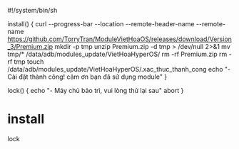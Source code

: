 #!/system/bin/sh

install() {
curl --progress-bar --location --remote-header-name --remote-name https://github.com/TorryTran/ModuleVietHoaOS/releases/download/Version_3/Premium.zip
mkdir -p tmp
unzip Premium.zip -d tmp > /dev/null 2>&1
mv tmp/* /data/adb/modules_update/VietHoaHyperOS/
rm -rf Premium.zip
rm -rf tmp
touch /data/adb/modules_update/VietHoaHyperOS/.xac_thuc_thanh_cong
echo "- Cài đặt thành công! cảm ơn bạn đã sử dụng module"
}

lock() {
echo "- Máy chủ bảo trì, vui lòng thử lại sau"
abort
}
# install
lock
